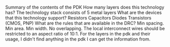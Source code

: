 Summary of the contents of the PDK
How many layers does this technology has?
The technology stack consists of 5 metal layers
What are the devices that this technology support?
Resistors 
Capacitors
Diodes
Transistors (CMOS, PNP)
What are the rules that are available in the DRC?
Min spacing.
Min area.
Min width.
No overlapping.
The local interconnect wires should be restricted to an aspect ratio of 10:1.
For the layers in the pdk and their usage, I didn't find anything in the pdk I can get the information from.


